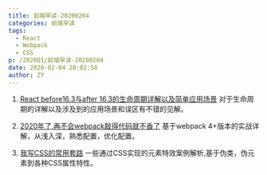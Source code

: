 ```yaml
---
title: 前端早读-20200204
categories: 前端早读
tags:
  - React
  - Webpack
  - CSS
p: /2020Q1/前端早读-20200204
date: 2020-02-04 20:02:58
author: ZY
---
```


1. [React before16.3与after 16.3的生命周期详解以及简单应用场景](https://juejin.im/post/5e38fbc5e51d45270c276d6a)
对于生命周期的详解以及涉及到的应用场景和误区有不错的见解。

2. [2020年了,再不会webpack敲得代码就不香了](https://juejin.im/post/5de87444518825124c50cd36)
基于webpack 4+版本的实战详解，从浅入深，熟悉配置，优化配置。

3. [我写CSS的常用套路](https://juejin.im/post/5e070cd9f265da33f8653f00)
一些通过CSS实现的元素特效案例解析,基于伪类，伪元素到各种CSS属性特性。
